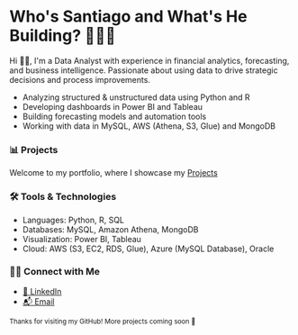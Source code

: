 # Who's Santiago and What's He Building? 👨🏻‍💻

Hi 👋🏻, I'm a Data Analyst with experience in financial analytics, forecasting, and business intelligence. Passionate about using data to drive strategic decisions and process improvements.

- Analyzing structured & unstructured data using Python and R   
- Developing dashboards in Power BI and Tableau   
- Building forecasting models and automation tools 
- Working with data in MySQL, AWS (Athena, S3, Glue) and MongoDB   

### 📊 Projects

Welcome to my portfolio, where I showcase my [Projects](https://github.com/SantiagoRios-Pro?tab=repositories)

### 🛠️ Tools & Technologies  

- Languages: Python, R, SQL  
- Databases: MySQL, Amazon Athena, MongoDB   
- Visualization: Power BI, Tableau  
- Cloud: AWS (S3, EC2, RDS, Glue), Azure (MySQL Database), Oracle  

### 🤝🏻 Connect with Me

- [📍 LinkedIn](https://linkedin.com/in/santiagorios1)  
- [📬 Email](mailto:rios.santiago.2307@gmail.com)

<sub>Thanks for visiting my GitHub! More projects coming soon 🚀</sub>
